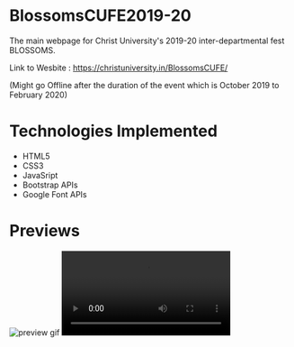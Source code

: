 # BlossomsCUFE2019-20
The main webpage for Christ University's 2019-20 inter-departmental fest BLOSSOMS.

Link to Wesbite : https://christuniversity.in/BlossomsCUFE/

(Might go Offline after the duration of the event which is October 2019 to February 2020)

# Technologies Implemented
+ HTML5
+ CSS3
+ JavaSript
+ Bootstrap APIs
+ Google Font APIs

# Previews

![preview gif](preview.gif)
![preview vid](preview.mp4)
